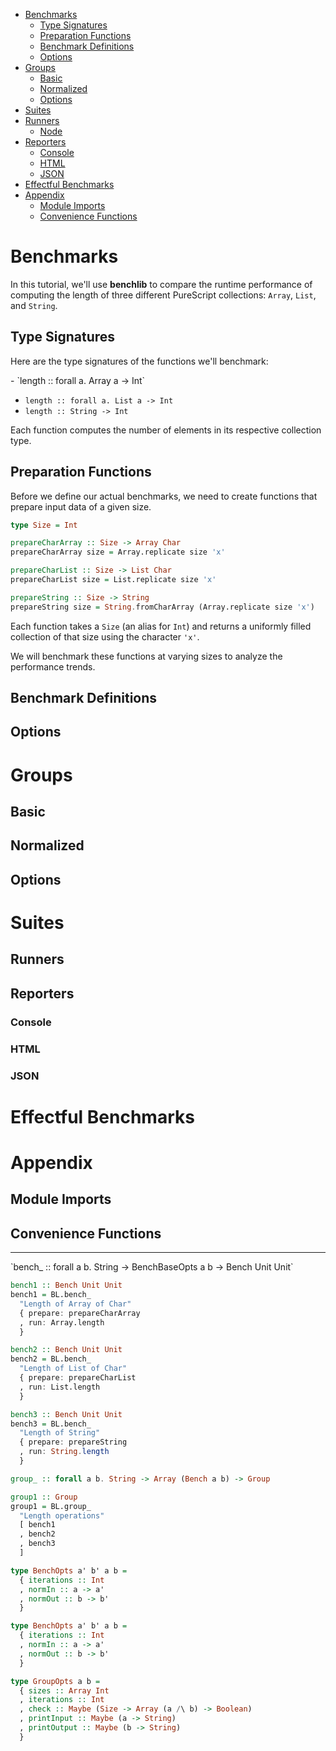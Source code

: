 <!-- START doctoc generated TOC please keep comment here to allow auto update -->
<!-- DON'T EDIT THIS SECTION, INSTEAD RE-RUN doctoc TO UPDATE -->

- [Benchmarks](#benchmarks)
  - [Type Signatures](#type-signatures)
  - [Preparation Functions](#preparation-functions)
  - [Benchmark Definitions](#benchmark-definitions)
  - [Options](#options)
- [Groups](#groups)
  - [Basic](#basic)
  - [Normalized](#normalized)
  - [Options](#options-1)
- [Suites](#suites)
- [Runners](#runners)
  - [Node](#node)
- [Reporters](#reporters)
  - [Console](#console)
  - [HTML](#html)
  - [JSON](#json)
- [Effectful Benchmarks](#effectful-benchmarks)
- [Appendix](#appendix)
  - [Module Imports](#module-imports)
  - [Convenience Functions](#convenience-functions)

<!-- END doctoc generated TOC please keep comment here to allow auto update -->

# Benchmarks

In this tutorial, we'll use **benchlib** to compare the runtime performance of computing the length of three different PureScript collections: `Array`, `List`, and `String`.

## Type Signatures

Here are the type signatures of the functions we'll benchmark:

<!-- PD_START:purs
inline: true
pick:
  - tag: signature_or_foreign
    name: length
    filePath: .spago/p/arrays-7.3.0/src/Data/Array.purs
    prefix: '- '
  - tag: signature_or_foreign
    name: length
    filePath: .spago/p/lists-7.0.0/src/Data/List.purs
    prefix: '- '
  - tag: signature_or_foreign
    name: length
    filePath: .spago/p/strings-6.0.1/src/Data/String/CodePoints.purs
    prefix: '- '
split: true
-->- `length :: forall a. Array a -> Int`

- `length :: forall a. List a -> Int`
- `length :: String -> Int`<!-- PD_END -->

Each function computes the number of elements in its respective collection type.

## Preparation Functions

Before we define our actual benchmarks, we need to create functions that prepare input data of a given size.

<!-- PD_START:purs
filePath: src/BenchLib.purs
pick:
  - Size
-->

```purescript
type Size = Int
```

<!-- PD_END -->

<!-- PD_START:purs
filePath: test/Test/Doc.purs
pick:
  - prepareCharArray
  - prepareCharList
  - prepareString
-->

```purescript
prepareCharArray :: Size -> Array Char
prepareCharArray size = Array.replicate size 'x'

prepareCharList :: Size -> List Char
prepareCharList size = List.replicate size 'x'

prepareString :: Size -> String
prepareString size = String.fromCharArray (Array.replicate size 'x')
```

<!-- PD_END -->

Each function takes a `Size` (an alias for `Int`) and returns a uniformly filled collection of that size using the character `'x'`.

We will benchmark these functions at varying sizes to analyze the performance trends.

## Benchmark Definitions

## Options

# Groups

## Basic

## Normalized

## Options

# Suites

## Runners

## Reporters

### Console

### HTML

### JSON

# Effectful Benchmarks

# Appendix

## Module Imports

## Convenience Functions

---

<!-- PD_START:purs
filePath: src/BenchLib.purs
inline: true
pick:
  - tag: signature
    name: bench_
-->`bench_ :: forall a b. String -> BenchBaseOpts a b -> Bench Unit Unit`<!-- PD_END -->

<!-- PD_START:purs
filePath: test/Test/Doc.purs
pick:
  - bench1
  - bench2
  - bench3
-->

```purescript
bench1 :: Bench Unit Unit
bench1 = BL.bench_
  "Length of Array of Char"
  { prepare: prepareCharArray
  , run: Array.length
  }

bench2 :: Bench Unit Unit
bench2 = BL.bench_
  "Length of List of Char"
  { prepare: prepareCharList
  , run: List.length
  }

bench3 :: Bench Unit Unit
bench3 = BL.bench_
  "Length of String"
  { prepare: prepareString
  , run: String.length
  }
```

<!-- PD_END -->

<!-- PD_START:purs
filePath: src/BenchLib.purs
pick:
  - tag: signature
    name: group_
-->

```purescript
group_ :: forall a b. String -> Array (Bench a b) -> Group
```

<!-- PD_END -->

<!-- PD_START:purs
filePath: test/Test/Doc.purs
pick:
  - group1
-->

```purescript
group1 :: Group
group1 = BL.group_
  "Length operations"
  [ bench1
  , bench2
  , bench3
  ]
```

<!-- PD_END -->

<!-- PD_START:purs
filePath: src/BenchLib.purs
pick:
  - BenchOpts
-->

```purescript
type BenchOpts a' b' a b =
  { iterations :: Int
  , normIn :: a -> a'
  , normOut :: b -> b'
  }
```

<!-- PD_END -->

<!-- PD_START:purs
filePath: src/BenchLib.purs
pick:
  - BenchOpts
-->

```purescript
type BenchOpts a' b' a b =
  { iterations :: Int
  , normIn :: a -> a'
  , normOut :: b -> b'
  }
```

<!-- PD_END -->

<!-- PD_START:purs
filePath: src/BenchLib.purs
pick:
  - GroupOpts
-->

```purescript
type GroupOpts a b =
  { sizes :: Array Int
  , iterations :: Int
  , check :: Maybe (Size -> Array (a /\ b) -> Boolean)
  , printInput :: Maybe (a -> String)
  , printOutput :: Maybe (b -> String)
  }
```

<!-- PD_END -->
